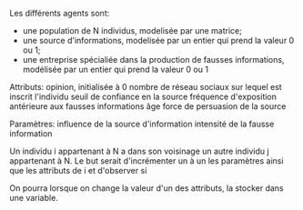 

Les différents agents sont:
 - une population de N individus, modelisée par une matrice;
 - une source d'informations, modelisée par un entier qui prend la valeur 0 ou 1;
 - une entreprise spécialiée dans la production de fausses informations, modélisée par un entier qui prend la valeur 0 ou  1
 
 
Attributs:
    opinion, initialisée à 0
    nombre de réseau sociaux sur lequel est inscrit l'individu
    seuil de confiance en la source
    fréquence d'exposition antérieure aux fausses informations
    âge
    force de persuasion de la source
    
Paramètres:
    influence de la source d'information
    intensité de la fausse information
    
Un individu i appartenant à N a dans son voisinage un autre individu j appartenant à N. 
  Le but serait d'incrémenter un à un les paramètres ainsi que les attributs de i et d'observer si 


On pourra lorsque on change la valeur d'un des attributs, la stocker dans une variable.


